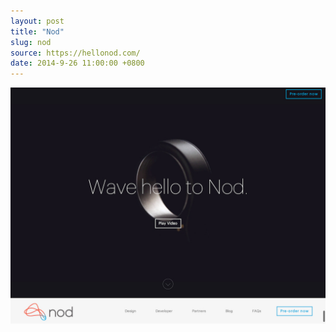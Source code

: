 ```yaml
---
layout: post 
title: "Nod"
slug: nod
source: https://hellonod.com/
date: 2014-9-26 11:00:00 +0800
---
```


<img src="/screenshots/nod.jpg">
